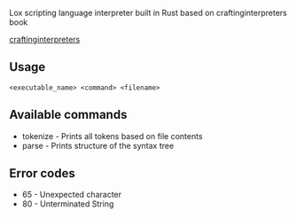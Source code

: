 Lox scripting language interpreter built in Rust based on craftinginterpreters book

[craftinginterpreters](https://craftinginterpreters.com/)

## Usage
`<executable_name> <command> <filename>`

## Available commands
- tokenize - Prints all tokens based on file contents
- parse - Prints structure of the syntax tree

## Error codes
- 65 - Unexpected character
- 80 - Unterminated String